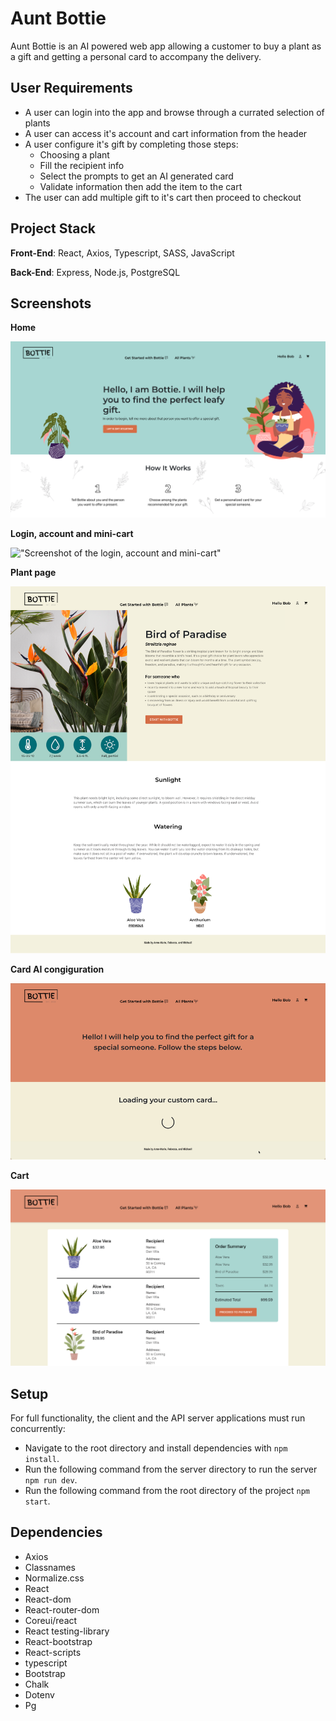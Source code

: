 # Aunt Bottie

Aunt Bottie is an AI powered web app allowing a customer to buy a plant as a gift and getting a personal card to accompany the delivery.


## User Requirements

* A user can login into the app and browse through a currated selection of plants
* A user can access it's account and cart information from the header
* A user configure it's gift by completing those steps:
  * Choosing a plant 
  * Fill the recipient info
  * Select the prompts to get an AI generated card
  * Validate information then add the item to the cart
* The user can add multiple gift to it's cart then proceed to checkout


## Project Stack

**Front-End**: React, Axios, Typescript, SASS, JavaScript

**Back-End**: Express, Node.js, PostgreSQL


## Screenshots

**Home**

!["Screenshot of the home"](https://github.com/amchampoux/bottie/blob/main/docs/home.png)

**Login, account and mini-cart**

!["Screenshot of the login, account and mini-cart"](https://github.com/amchampoux/bottie/blob/main/docs/account.gif)

**Plant page**

!["Screenshot of the plant page"](https://github.com/amchampoux/bottie/blob/main/docs/plant.png)

**Card AI congiguration**

!["Screenshot of the purchase flow"](https://github.com/amchampoux/bottie/blob/main/docs/flow.gif)

**Cart**

!["Screenshot of the purchase flow"](https://github.com/amchampoux/bottie/blob/main/docs/cart.png)


## Setup

For full functionality, the client and the API server applications must run concurrently: 

* Navigate to the root directory and install dependencies with `npm install`.
* Run the following command from the server directory to run the server `npm run dev`.
* Run the following command from the root directory of the project `npm start`.


## Dependencies

* Axios
* Classnames
* Normalize.css
* React
* React-dom
* React-router-dom
* Coreui/react
* React testing-library
* React-bootstrap
* React-scripts
* typescript
* Bootstrap
* Chalk
* Dotenv
* Pg